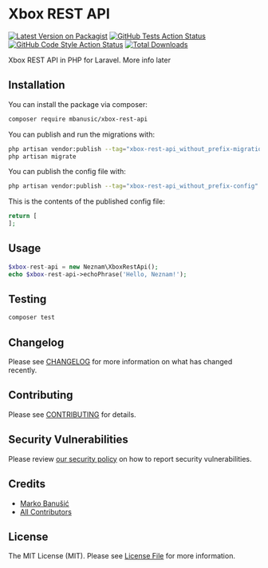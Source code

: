 # Xbox REST API

[![Latest Version on Packagist](https://img.shields.io/packagist/v/mbanusic/xbox-rest-api.svg?style=flat-square)](https://packagist.org/packages/mbanusic/xbox-rest-api)
[![GitHub Tests Action Status](https://img.shields.io/github/workflow/status/mbanusic/xbox-rest-api/run-tests?label=tests)](https://github.com/mbanusic/xbox-rest-api/actions?query=workflow%3Arun-tests+branch%3Amain)
[![GitHub Code Style Action Status](https://img.shields.io/github/workflow/status/mbanusic/xbox-rest-api/Check%20&%20fix%20styling?label=code%20style)](https://github.com/mbanusic/xbox-rest-api/actions?query=workflow%3A"Check+%26+fix+styling"+branch%3Amain)
[![Total Downloads](https://img.shields.io/packagist/dt/mbanusic/xbox-rest-api.svg?style=flat-square)](https://packagist.org/packages/mbanusic/xbox-rest-api)

Xbox REST API in PHP for Laravel. More info later

## Installation

You can install the package via composer:

```bash
composer require mbanusic/xbox-rest-api
```

You can publish and run the migrations with:

```bash
php artisan vendor:publish --tag="xbox-rest-api_without_prefix-migrations"
php artisan migrate
```

You can publish the config file with:
```bash
php artisan vendor:publish --tag="xbox-rest-api_without_prefix-config"
```

This is the contents of the published config file:

```php
return [
];
```

## Usage

```php
$xbox-rest-api = new Neznam\XboxRestApi();
echo $xbox-rest-api->echoPhrase('Hello, Neznam!');
```

## Testing

```bash
composer test
```

## Changelog

Please see [CHANGELOG](CHANGELOG.md) for more information on what has changed recently.

## Contributing

Please see [CONTRIBUTING](.github/CONTRIBUTING.md) for details.

## Security Vulnerabilities

Please review [our security policy](../../security/policy) on how to report security vulnerabilities.

## Credits

- [Marko Banušić](https://github.com/mbanusic)
- [All Contributors](../../contributors)

## License

The MIT License (MIT). Please see [License File](LICENSE.md) for more information.
